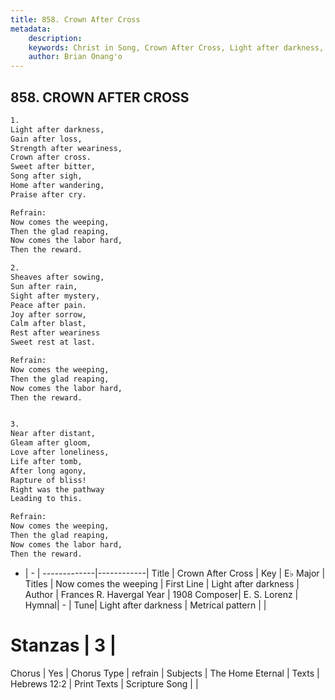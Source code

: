 ```yaml
---
title: 858. Crown After Cross
metadata:
    description: 
    keywords: Christ in Song, Crown After Cross, Light after darkness, Now comes the weeping
    author: Brian Onang'o
---
```



## 858. CROWN AFTER CROSS

```txt
1.
Light after darkness,
Gain after loss,
Strength after weariness,
Crown after cross.
Sweet after bitter, 
Song after sigh,
Home after wandering,
Praise after cry.

Refrain:
Now comes the weeping,
Then the glad reaping,
Now comes the labor hard,
Then the reward.

2.
Sheaves after sowing,
Sun after rain,
Sight after mystery,
Peace after pain.
Joy after sorrow,
Calm after blast,
Rest after weariness 
Sweet rest at last. 

Refrain:
Now comes the weeping,
Then the glad reaping,
Now comes the labor hard,
Then the reward.


3.
Near after distant,
Gleam after gloom,
Love after loneliness,
Life after tomb,
After long agony,
Rapture of bliss!
Right was the pathway
Leading to this. 

Refrain:
Now comes the weeping,
Then the glad reaping,
Now comes the labor hard,
Then the reward.

```

- |   -  |
-------------|------------|
Title | Crown After Cross |
Key | E♭ Major |
Titles | Now comes the weeping |
First Line | Light after darkness |
Author | Frances R. Havergal
Year | 1908
Composer| E. S. Lorenz |
Hymnal|  - |
Tune| Light after darkness |
Metrical pattern | |
# Stanzas | 3 |
Chorus | Yes |
Chorus Type | refrain |
Subjects | The Home Eternal |
Texts | Hebrews 12:2 |
Print Texts | 
Scripture Song |  |
  
